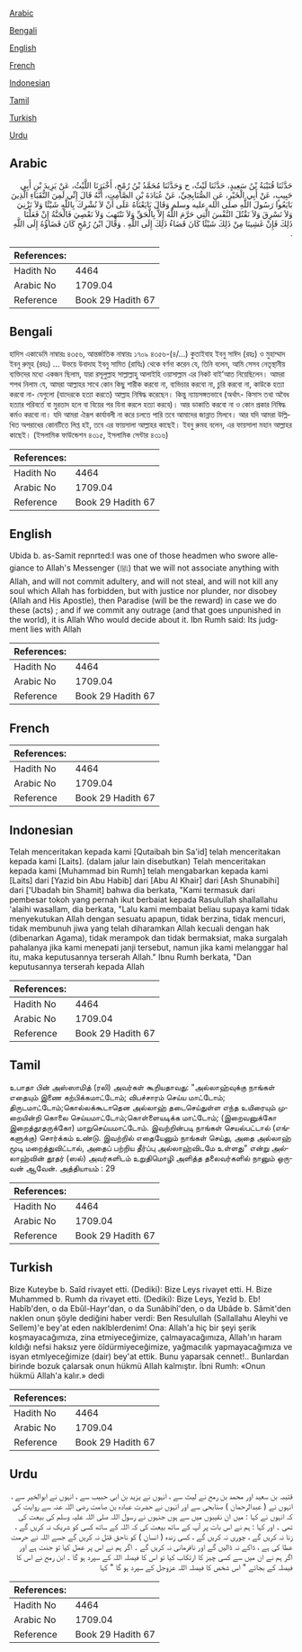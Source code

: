 [Arabic](#arabic)

[Bengali](#bengali)

[English](#english)

[French](#french)

[Indonesian](#indonesian)

[Tamil](#tamil)

[Turkish](#turkish)

[Urdu](#urdu)

## Arabic


<div dir="rtl" lang="ar" style={{fontSize:'larger',backgroundColor:'#f8f9fa',padding:20}}>
حَدَّثَنَا قُتَيْبَةُ بْنُ سَعِيدٍ، حَدَّثَنَا لَيْثٌ، ح وَحَدَّثَنَا مُحَمَّدُ بْنُ رُمْحٍ، أَخْبَرَنَا اللَّيْثُ، عَنْ يَزِيدَ بْنِ أَبِي حَبِيبٍ، عَنْ أَبِي الْخَيْرِ، عَنِ الصُّنَابِحِيِّ، عَنْ عُبَادَةَ بْنِ الصَّامِتِ، أَنَّهُ قَالَ إِنِّي لَمِنَ النُّقَبَاءِ الَّذِينَ بَايَعُوا رَسُولَ اللَّهِ صلى الله عليه وسلم وَقَالَ بَايَعْنَاهُ عَلَى أَنْ لاَ نُشْرِكَ بِاللَّهِ شَيْئًا وَلاَ نَزْنِيَ وَلاَ نَسْرِقَ وَلاَ نَقْتُلَ النَّفْسَ الَّتِي حَرَّمَ اللَّهُ إِلاَّ بِالْحَقِّ وَلاَ نَنْتَهِبَ وَلاَ نَعْصِيَ فَالْجَنَّةُ إِنْ فَعَلْنَا ذَلِكَ فَإِنْ غَشِينَا مِنْ ذَلِكَ شَيْئًا كَانَ قَضَاءُ ذَلِكَ إِلَى اللَّهِ ‏.‏ وَقَالَ ابْنُ رُمْحٍ كَانَ قَضَاؤُهُ إِلَى اللَّهِ ‏.‏
</div>
<div style={{backgroundColor:'#f8f9fa',padding:20, marginBottom: 10}}><table> <thead> <tr> <th>References:</th> <th></th> </tr> </thead> <tbody><tr><td>Hadith No</td><td>4464</td></tr><tr><td>Arabic No</td><td>1709.04</td></tr><tr><td>Reference</td><td>Book 29 Hadith 67</td></tr></tbody></table></div>

## Bengali


<div dir="ltr" lang="bn" style={{fontSize:'larger',backgroundColor:'#f8f9fa',padding:20}}>
হাদিস একাডেমি নাম্বারঃ ৪৩৫৬, আন্তর্জাতিক নাম্বারঃ ১৭০৯ ৪৩৫৬-(৪/...) কুতাইবাহ ইবনু সাঈদ (রহঃ) ও মুহাম্মাদ ইবনু রুমূহ (রহঃ) ... উভয়ে উবাদাহ ইবনু সামিত (রাযিঃ) থেকে বর্ণনা করেন যে, তিনি বলেন, আমি সেসব নেতৃস্থানীয় ব্যক্তিদের মধ্যে একজন ছিলাম, যারা রসূলুল্লাহ সাল্লাল্লাহু আলাইহি ওয়াসাল্লাম এর নিকট বাই’আত নিয়েছিলেন। আমরা শপথ নিলাম যে, আমরা আল্লাহর সাথে কোন কিছু শারীক করবো না, ব্যভিচার করবো না, চুরি করবো না, কাউকে হত্যা করবো না- যেগুলো (যাদেরকে হত্যা করতে) আল্লাহ নিষিদ্ধ করেছেন। কিন্তু ন্যায়সঙ্গতভাবে (অর্থাৎ- কিসাস তথা অবৈধ হত্যার পরিবর্তে বা মুরতাদ হলে বা বিয়ের পর যিনা করলে হত্যা করবে)। আর ডাকাতি করবো না ও কোন প্রকার নিষিদ্ধ কর্মও করবো না। যদি আমরা ঐরূপ কার্যাবলী না করে চলতে পারি তবে আমাদের জান্নাত মিলবে। আর যদি আমরা উল্লিখিত অপরাধের কোনটিতে লিপ্ত হই, তবে এর ফায়সালা আল্লাহর কাছেই। ইবনু রুমহ বলেন, এর ফায়সালা মহান আল্লাহর কাছেই। (ইসলামিক ফাউন্ডেশন ৪৩১৫, ইসলামিক সেন্টার ৪৩১৬)
</div>
<div style={{backgroundColor:'#f8f9fa',padding:20, marginBottom: 10}}><table> <thead> <tr> <th>References:</th> <th></th> </tr> </thead> <tbody><tr><td>Hadith No</td><td>4464</td></tr><tr><td>Arabic No</td><td>1709.04</td></tr><tr><td>Reference</td><td>Book 29 Hadith 67</td></tr></tbody></table></div>

## English


<div dir="ltr" lang="en" style={{fontSize:'larger',backgroundColor:'#f8f9fa',padding:20}}>
Ubida b. as-Samit repnrted:I was one of those headmen who swore allegiance to Allah's Messenger (ﷺ) that we will not associate anything with Allah, and will not commit adultery, and will not steal, and will not kill any soul which Allah has forbidden, but with justice nor plunder, nor disobey (Allah and His Apostle), then Paradise (will be the reward) in case we do these (acts) ; and if we commit any outrage (and that goes unpunished in the world), it is Allah Who would decide about it. Ibn Rumh said: Its judgment lies with Allah
</div>
<div style={{backgroundColor:'#f8f9fa',padding:20, marginBottom: 10}}><table> <thead> <tr> <th>References:</th> <th></th> </tr> </thead> <tbody><tr><td>Hadith No</td><td>4464</td></tr><tr><td>Arabic No</td><td>1709.04</td></tr><tr><td>Reference</td><td>Book 29 Hadith 67</td></tr></tbody></table></div>

## French


<div dir="ltr" lang="fr" style={{fontSize:'larger',backgroundColor:'#f8f9fa',padding:20}}>

</div>
<div style={{backgroundColor:'#f8f9fa',padding:20, marginBottom: 10}}><table> <thead> <tr> <th>References:</th> <th></th> </tr> </thead> <tbody><tr><td>Hadith No</td><td>4464</td></tr><tr><td>Arabic No</td><td>1709.04</td></tr><tr><td>Reference</td><td>Book 29 Hadith 67</td></tr></tbody></table></div>

## Indonesian


<div dir="ltr" lang="id" style={{fontSize:'larger',backgroundColor:'#f8f9fa',padding:20}}>
Telah menceritakan kepada kami [Qutaibah bin Sa'id] telah menceritakan kepada kami [Laits]. (dalam jalur lain disebutkan) Telah menceritakan kepada kami [Muhammad bin Rumh] telah mengabarkan kepada kami [Laits] dari [Yazid bin Abu Habib] dari [Abu Al Khair] dari [Ash Shunabihi] dari ['Ubadah bin Shamit] bahwa dia berkata, "Kami termasuk dari pembesar tokoh yang pernah ikut berbaiat kepada Rasulullah shallallahu 'alaihi wasallam, dia berkata, "Lalu kami membaiat beliau supaya kami tidak menyekutukan Allah dengan sesuatu apapun, tidak berzina, tidak mencuri, tidak membunuh jiwa yang telah diharamkan Allah kecuali dengan hak (dibenarkan Agama), tidak merampok dan tidak bermaksiat, maka surgalah pahalanya jika kami menepati janji tersebut, namun jika kami melanggar hal itu, maka keputusannya terserah Allah." Ibnu Rumh berkata, "Dan keputusannya terserah kepada Allah
</div>
<div style={{backgroundColor:'#f8f9fa',padding:20, marginBottom: 10}}><table> <thead> <tr> <th>References:</th> <th></th> </tr> </thead> <tbody><tr><td>Hadith No</td><td>4464</td></tr><tr><td>Arabic No</td><td>1709.04</td></tr><tr><td>Reference</td><td>Book 29 Hadith 67</td></tr></tbody></table></div>

## Tamil


<div dir="ltr" lang="ta" style={{fontSize:'larger',backgroundColor:'#f8f9fa',padding:20}}>
உபாதா பின் அஸ்ஸாமித் (ரலி) அவர்கள் கூறியதாவது: "அல்லாஹ்வுக்கு நாங்கள் எதையும் இணை கற்பிக்கமாட்டோம்; விபச்சாரம் செய்ய மாட்டோம்; திருடமாட்டோம்;கொல்லக்கூடாதென அல்லாஹ் தடைசெய்துள்ள எந்த உயிரையும் முறையின்றி கொலை செய்யமாட்டோம்;கொள்ளையடிக்க மாட்டோம்; (இறைவனுக்கோ இறைத்தூதருக்கோ) மாறுசெய்யமாட்டோம். இவற்றின்படி நாங்கள் செயல்பட்டால் (எங்களுக்கு) சொர்க்கம் உண்டு. இவற்றில் எதையேனும் நாங்கள் செய்து, அதை அல்லாஹ் மூடி மறைத்துவிட்டால், அதைப் பற்றிய தீர்ப்பு அல்லாஹ்விடமே உள்ளது" என்று அல்லாஹ்வின் தூதர் (ஸல்) அவர்களிடம் உறுதிமொழி அளித்த தலைவர்களில் நானும் ஒருவன் ஆவேன். அத்தியாயம் : 29
</div>
<div style={{backgroundColor:'#f8f9fa',padding:20, marginBottom: 10}}><table> <thead> <tr> <th>References:</th> <th></th> </tr> </thead> <tbody><tr><td>Hadith No</td><td>4464</td></tr><tr><td>Arabic No</td><td>1709.04</td></tr><tr><td>Reference</td><td>Book 29 Hadith 67</td></tr></tbody></table></div>

## Turkish


<div dir="ltr" lang="tr" style={{fontSize:'larger',backgroundColor:'#f8f9fa',padding:20}}>
Bize Kuteybe b. Saîd rivayet etti. (Dediki): Bize Leys rivayet etti. H. Bize Muhammed b. Rumh da rivayet etti. (Dediki): Bize Leys, Yezîd b. Eb! Habîb'den, o da Ebûl-Hayr'dan, o da Sunâbihî'den, o da Ubâde b. Sâmit'den naklen onun şöyle dediğini haber verdi: Ben Resulullah (SalIallahu Aleyhi ve Sellem)'e bey'at eden nakîblerdenim! Ona: Allah'a hiç bir şeyi şerik koşmayacağımıza, zina etmiyeceğimize, çalmayacağımıza, Allah'ın haram kıldığı nefsi haksız yere öîdürmiyeceğimize, yağmacılık yapmayacağımıza ve isyan etmlyeceğimize (dair) bey'at ettik. Bunu yaparsak cennet!.. Bunlardan birinde bozuk çalarsak onun hükmü Allah kalmıştır. İbni Rumh: «Onun hükmü Allah'a kalır.» dedi
</div>
<div style={{backgroundColor:'#f8f9fa',padding:20, marginBottom: 10}}><table> <thead> <tr> <th>References:</th> <th></th> </tr> </thead> <tbody><tr><td>Hadith No</td><td>4464</td></tr><tr><td>Arabic No</td><td>1709.04</td></tr><tr><td>Reference</td><td>Book 29 Hadith 67</td></tr></tbody></table></div>

## Urdu


<div dir="rtl" lang="ur" style={{fontSize:'larger',backgroundColor:'#f8f9fa',padding:20}}>
قتیبہ بن سعید اور محمد بن رمح نے لیث سے ، انہوں نے یزید بن ابی حبیب سے ، انہوں نے ابوالخیر سے ، انہوں نے ( عبدالرحمان ) صنابحی سے اور انہوں نے حضرت عبادہ بن صامت رضی اللہ عنہ سے روایت کی کہ انہوں نے کہا : میں ان نقیبوں میں سے ہوں جنہوں نے رسول اللہ صلی اللہ علیہ وسلم کی بیعت کی تھی ۔ اور کہا : ہم نے اس بات پر آپ کے ساتھ بیعت کی کہ اللہ کے ساتھ کسی کو شریک نہ کریں گے ، زنا نہ کریں گے ، چوری نہ کریں گے ، کسی زندہ ( انسان ) کو ناحق قتل نہ کریں گے جسے اللہ نے حرمت عطا کی ہے ، ڈاکے نہ ڈالیں گے اور نافرمانی نہ کریں گے ۔ اگر ہم نے اس پر عمل کیا تو جنت ہے اور اگر ہم نے ان میں سے کسی چیز کا ارتکاب کیا تو اس کا فیصلہ اللہ کے سپرد ہو گا ۔ ابن رمح نے اس کا فیصلہ کے بجائے " اس شخص کا فیصلہ اللہ عزوجل کے سپرد ہو گا " کہا
</div>
<div style={{backgroundColor:'#f8f9fa',padding:20, marginBottom: 10}}><table> <thead> <tr> <th>References:</th> <th></th> </tr> </thead> <tbody><tr><td>Hadith No</td><td>4464</td></tr><tr><td>Arabic No</td><td>1709.04</td></tr><tr><td>Reference</td><td>Book 29 Hadith 67</td></tr></tbody></table></div>